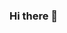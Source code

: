 ### Hi there 👋

<!--
**zjlljzzjlljz/zjlljzzjlljz** is a ✨ _special_ ✨ repository because its `README.md` (this file) appears on your GitHub profile.

Here are some ideas to get you started:

- 🔭 I’m currently working on CSCI3251 project Milestone2...
- 🌱 I’m currently learning Github...
- 👯 My favorite hobby is movies and kpop.
-->
